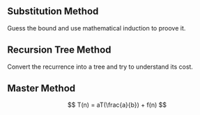 ## Substitution Method
Guess the bound and use mathematical induction to proove it.
## Recursion Tree Method
Convert the recurrence into a tree and try to understand its cost.
## Master Method
$$
T(n) = aT(\frac{a}{b}) + f(n)
$$